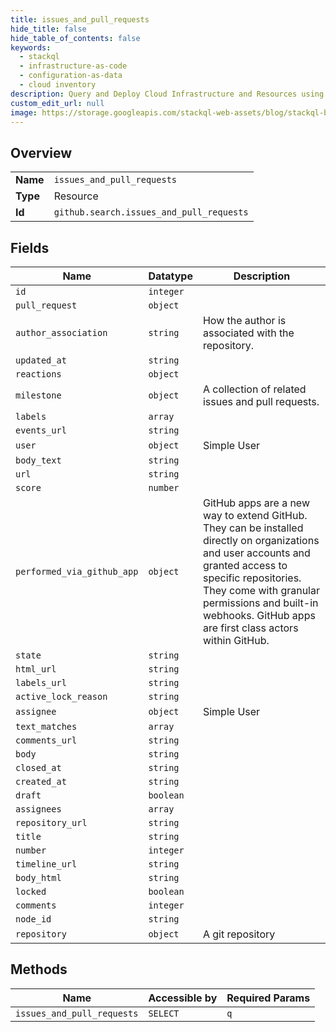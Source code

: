 ```yaml
---
title: issues_and_pull_requests
hide_title: false
hide_table_of_contents: false
keywords:
  - stackql
  - infrastructure-as-code
  - configuration-as-data
  - cloud inventory
description: Query and Deploy Cloud Infrastructure and Resources using SQL
custom_edit_url: null
image: https://storage.googleapis.com/stackql-web-assets/blog/stackql-blog-post-featured-image.png
---
```

  
    

## Overview
<table><tbody>
<tr><td><b>Name</b></td><td><code>issues_and_pull_requests</code></td></tr>
<tr><td><b>Type</b></td><td>Resource</td></tr>
<tr><td><b>Id</b></td><td><code>github.search.issues_and_pull_requests</code></td></tr>
</tbody></table>

## Fields
| Name | Datatype | Description |
| ---- | -------- | ----------- |
| `id` | `integer` |  |
| `pull_request` | `object` |  |
| `author_association` | `string` | How the author is associated with the repository. |
| `updated_at` | `string` |  |
| `reactions` | `object` |  |
| `milestone` | `object` | A collection of related issues and pull requests. |
| `labels` | `array` |  |
| `events_url` | `string` |  |
| `user` | `object` | Simple User |
| `body_text` | `string` |  |
| `url` | `string` |  |
| `score` | `number` |  |
| `performed_via_github_app` | `object` | GitHub apps are a new way to extend GitHub. They can be installed directly on organizations and user accounts and granted access to specific repositories. They come with granular permissions and built-in webhooks. GitHub apps are first class actors within GitHub. |
| `state` | `string` |  |
| `html_url` | `string` |  |
| `labels_url` | `string` |  |
| `active_lock_reason` | `string` |  |
| `assignee` | `object` | Simple User |
| `text_matches` | `array` |  |
| `comments_url` | `string` |  |
| `body` | `string` |  |
| `closed_at` | `string` |  |
| `created_at` | `string` |  |
| `draft` | `boolean` |  |
| `assignees` | `array` |  |
| `repository_url` | `string` |  |
| `title` | `string` |  |
| `number` | `integer` |  |
| `timeline_url` | `string` |  |
| `body_html` | `string` |  |
| `locked` | `boolean` |  |
| `comments` | `integer` |  |
| `node_id` | `string` |  |
| `repository` | `object` | A git repository |
## Methods
| Name | Accessible by | Required Params |
| ---- | ------------- | --------------- |
| `issues_and_pull_requests` | `SELECT` | `q` |
